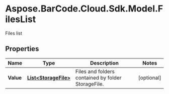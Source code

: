 # Aspose.BarCode.Cloud.Sdk.Model.FilesList

Files list

## Properties

Name | Type | Description | Notes
---- | ---- | ----------- | -----
**Value** | [**List&lt;StorageFile&gt;**](StorageFile.md) | Files and folders contained by folder StorageFile. | [optional]
